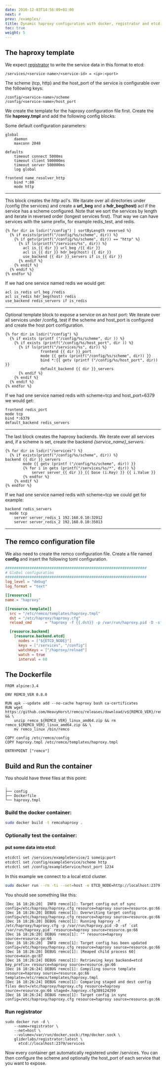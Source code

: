 ```yaml
---
date: 2016-12-03T14:56:09+01:00
next: #
prev: /examples/
title: Dynamic haproxy configuration with docker, registrator and etcd
toc: true
weight: 5
---
```


## The haproxy template

We expect [registrator](http://gliderlabs.github.io/registrator/latest/) to write the service data in this format to etcd: 

    /services/<service-name>/<service-id> = <ip>:<port>

The scheme (tcp, http) and the host_port of the service is configurable over the following keys:

    /config/<service-name>/scheme
    /config/<service-name>/host_port

We create the template for the haproxy configuration file first.
Create the file **haproxy.tmpl** and add the following config blocks:

Some default configuration parameters:
```
global
    daemon
    maxconn 2048

defaults
    timeout connect 5000ms
    timeout client 500000ms
    timeout server 500000ms
    log global

frontend name_resolver_http
    bind *:80
    mode http
```


<hr>

This block creates the *http* acl's.
We itarate over all directories under /config  (the services) and create a **url_beg** and a **hdr_beg(host)** acl if the service has a scheme configured. 
Note that we sort the services by length and iterate in reversed order (longest services first). That way we can have services with the same prefix, for example redis_test, and redis.

```
{% for dir in lsdir("/config") | sortByLength reversed %}
  {% if exists(printf("/config/%s/scheme", dir)) %}
    {% if getv(printf("/config/%s/scheme", dir)) == "http" %}
      {% if ls(printf("/services/%s", dir)) %}
        acl is_{{ dir }} url_beg /{{ dir }}
        acl is_{{ dir }} hdr_beg(host) {{ dir }}
        use_backend {{ dir }}_servers if is_{{ dir }}
      {% endif %}
    {% endif %}
  {% endif %}
{% endfor %}
```

If we had one service named redis we would get:

```
acl is_redis url_beg /redis 
acl is_redis hdr_beg(host) redis
use_backend redis_servers if is_redis
```

<hr>

Optional template block to expose a service on an host port:
We iterate over all services under /config, test if the scheme and host_port is configured and create the host port configuration.


```
{% for dir in lsdir("/config") %}
  {% if exists (printf ("/config/%s/scheme", dir )) %}
    {% if exists (printf("/config/%s/host_port", dir )) %}
      {% if ls(printf("/services/%s", dir)) %}
                frontend {{ dir }}_port
                mode {{ getv (printf("/config/%s/scheme", dir)) }}
                bind *:{{ getv (printf ("/config/%s/host_port", dir)) }}
                default_backend {{ dir }}_servers
      {% endif %}
    {% endif %}
  {% endif %}
{% endfor %}
```

If we had one service named redis with scheme=tcp and host_port=6379 we would get:

```
frontend redis_port
mode tcp
bind *:6379 
default_backend redis_servers
```

<hr>

The last block creates the haproxy backends.
We iterate over all services and, if a scheme is set, create the backend *{service_name}_servers*.

```
{% for dir in lsdir("/services") %}
  {% if exists(printf("/config/%s/scheme", dir)) %}
backend {{ dir }}_servers
        mode {{ getv (printf ("/config/%s/scheme", dir)) }}
        {% for i in gets (printf("/services/%s/*", dir)) %}
            server server_{{ dir }}_{{ base (i.Key) }} {{ i.Value }}
        {% endfor %}
    {% endif %}
{% endfor %}
```

If we had one service named redis with scheme=tcp we could get for example:

```
backend redis_servers   
  mode tcp
    server server_redis_1 192.168.0.10:32012
    server server_redis_2 192.168.0.10:35013
```

<hr>

## The remco configuration file

We also need to create the remco configuration file.
Create a file named **config** and insert the following toml configuration.

```toml
################################################################
# Global configuration
################################################################
log_level = "debug"
log_format = "text"

[[resource]]
name = "haproxy"

[[resource.template]]
  src = "/etc/remco/templates/haproxy.tmpl"
  dst = "/etc/haproxy/haproxy.cfg"
  reload_cmd 	  = "haproxy -f {{.dst}} -p /var/run/haproxy.pid -D -sf `cat /var/run/haproxy.pid`"

  [resource.backend]
    [resource.backend.etcd]
      nodes = ["${ETCD_NODE}"]
      keys = ["/services", "/config"]
      watchKeys = ["/haproxy/reload"]
      watch = true
      interval = 60
```

## The Dockerfile

```
FROM alpine:3.4

ENV REMCO_VER 0.8.0

RUN apk --update add --no-cache haproxy bash ca-certificates
RUN wget https://github.com/HeavyHorst/remco/releases/download/v${REMCO_VER}/remco_${REMCO_VER}_linux_amd64.zip && \
    unzip remco_${REMCO_VER}_linux_amd64.zip && rm remco_${REMCO_VER}_linux_amd64.zip && \
    mv remco_linux /bin/remco

COPY config /etc/remco/config
COPY haproxy.tmpl /etc/remco/templates/haproxy.tmpl

ENTRYPOINT ["remco"]
```

## Build and Run the container

You should have three files at this point:

```
.
├── config
├── Dockerfile
└── haproxy.tmpl
```

### Build the docker container:

```bash
sudo docker build -t remcohaproxy .
```

### Optionally test the container:

#### put some data into etcd:

```bash
etcdctl set /services/exampleService/1 someip:port
etcdctl set /config/exampleService/scheme http
etcdctl set /config/exampleService/host_port 1234
```


In this example we connect to a local etcd cluster.

```bash
sudo docker run --rm -ti --net=host -e ETCD_NODE=http://localhost:2379 remcohaproxy
```

You should see something like this:

```
[Dec 16 18:26:20]  INFO remco[1]: Target config out of sync config=/etc/haproxy/haproxy.cfg resource=haproxy source=resource.go:66
[Dec 16 18:26:20] DEBUG remco[1]: Overwriting target config config=/etc/haproxy/haproxy.cfg resource=haproxy source=resource.go:66
[Dec 16 18:26:20] DEBUG remco[1]: Running haproxy -f /etc/haproxy/haproxy.cfg -p /var/run/haproxy.pid -D -sf `cat /var/run/haproxy.pid` resource=haproxy source=resource.go:66
[Dec 16 18:26:20] DEBUG remco[1]: "" resource=haproxy source=resource.go:66
[Dec 16 18:26:20]  INFO remco[1]: Target config has been updated config=/etc/haproxy/haproxy.cfg resource=haproxy source=resource.go:66
[Dec 16 18:26:20] DEBUG remco[1]: [Reaped child process 60] source=main.go:87
[Dec 16 18:26:24] DEBUG remco[1]: Retrieving keys backend=etcd key_prefix= resource=haproxy source=resource.go:66
[Dec 16 18:26:24] DEBUG remco[1]: Compiling source template resource=haproxy source=resource.go:66 template=/etc/remco/templates/haproxy.tmpl
[Dec 16 18:26:24] DEBUG remco[1]: Comparing staged and dest config files dest=/etc/haproxy/haproxy.cfg resource=haproxy source=resource.go:66 staged=.haproxy.cfg389124299
[Dec 16 18:26:24] DEBUG remco[1]: Target config in sync config=/etc/haproxy/haproxy.cfg resource=haproxy source=resource.go:66
```

### Run registrator

```
sudo docker run -d \
    --name=registrator \
    --net=host \
    --volume=/var/run/docker.sock:/tmp/docker.sock \
    gliderlabs/registrator:latest \
      etcd://localhost:2379/services
```

Now every container get automatically registered under /services.
You can then configure the scheme and optionally the host_port of each service that you want to expose.

